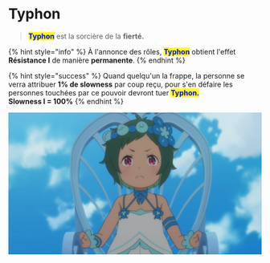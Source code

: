 # Typhon

> <mark style="color:blue;">**Typhon**</mark> est la sorcière de la **fierté.**

{% hint style="info" %}
À l'annonce des rôles, <mark style="color:blue;">**Typhon**</mark> obtient l'effet **Résistance I** de manière **permanente**.
{% endhint %}

{% hint style="success" %}
Quand quelqu'un la frappe, la personne se verra attribuer **1% de slowness** par coup reçu, pour s'en défaire les personnes touchées par ce pouvoir devront tuer <mark style="color:blue;">**Typhon.**</mark>\
**Slowness I = 100%**
{% endhint %}

![](<../../../.gitbook/assets/image (21).png>)
